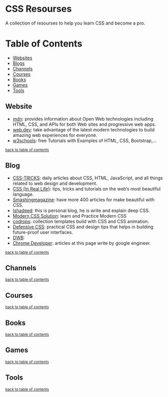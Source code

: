 # CSS Resourses

A collection of resourses to help you learn CSS and become a pro.

# Table of Contents

* [Websites](##Website)
* [Blogs](##Blog)
* [Channels](##Channels)
* [Courses](##Games)
* [Books](##Books)
* [Games](##Games)
* [Tools](##Tools)
## Website

* [mdn](https://developer.mozilla.org/en-US/docs/Learn/CSS): provides information about Open Web technologies including HTML, CSS, and APIs for both Web sites and progressive web apps.
* [web.dev](https://web.dev/learn/css/): take advantage of the latest modern technologies to build amazing web experiences for everyone.
* [w3schools](https://www.w3schools.com/css/): free Tutorials with Examples of HTML, CSS, Bootstrap,...

<sup>[back to table of contents](##table-of-contents)</sup>

## Blog

* [CSS-TRICKS](https://css-tricks.com/): daily articles about CSS, HTML, JavaScript, and all things related to web design and development.
* [CSS {In Real Life}](https://css-irl.info/): tips, tricks and tutorials on the web’s most beautiful language.
* [Smashingmagazine](https://www.smashingmagazine.com/category/css/): have more 400 articles for make beautiful with CSS.
* [Ishadeed](https://ishadeed.com/): this is personal blog, he is write and explain deep CSS.
* [Modern CSS Solution](https://moderncss.dev/): learn and Practice Modern CSS
* [codrops](https://tympanus.net/codrops/): collection templates build with CSS and CSS animation.
* [Defensive CSS](https://defensivecss.dev/): practical CSS and design tips that helps in building future-proof user interfaces.
* [DWB](https://davidwalsh.name/tutorials/css): 
* [Chrome Developer](https://developer.chrome.com/tags/css/): articles at this page write by google engineer.


<sup>[back to table of contents](##table-of-contents)</sup>

## Channels

<sup>[back to table of contents](##table-of-contents)</sup>

## Courses

<sup>[back to table of contents](##table-of-contents)</sup>

## Books

<sup>[back to table of contents](##table-of-contents)</sup>

## Games 

<sup>[back to table of contents](##table-of-contents)</sup>

## Tools

<sup>[back to table of contents](##table-of-contents)</sup>


